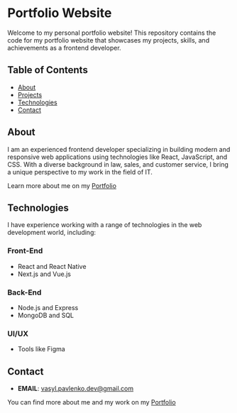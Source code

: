 # Portfolio Website

Welcome to my personal portfolio website! This repository contains the code for my portfolio website that showcases my projects, skills, and achievements as a frontend developer.

## Table of Contents

- [About](https://v1-lac.vercel.app/#about)
- [Projects](https://v1-lac.vercel.app/#projects)
- [Technologies](https://v1-lac.vercel.app/#technologies)
- [Contact](https://v1-lac.vercel.app/#contact)

## About

I am an experienced frontend developer specializing in building modern and responsive web applications using technologies like React, JavaScript, and CSS. With a diverse background in law, sales, and customer service, I bring a unique perspective to my work in the field of IT.

Learn more about me on my [Portfolio](https://v1-lac.vercel.app/)


## Technologies

I have experience working with a range of technologies in the web development world, including:

### Front-End

- React and React Native
- Next.js and Vue.js

### Back-End

- Node.js and Express
- MongoDB and SQL

### UI/UX

- Tools like Figma

## Contact

- **EMAIL**: vasyl.pavlenko.dev@gmail.com

You can find more about me and my work on my [Portfolio]([https://v1-lac.vercel.app/])
